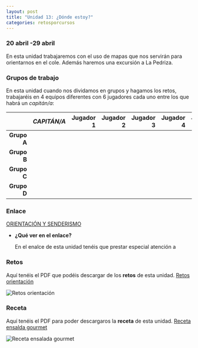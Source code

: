 ```yaml
---
layout: post
title: "Unidad 13: ¿Dónde estoy?"
categories: retosporcursos
---
```


### **20 abril -29 abril**

En esta unidad trabajaremos con el uso de mapas que nos servirán para orientarnos en el cole. Además haremos una excursión a La Pedriza.

### **Grupos de trabajo**

En esta unidad cuando nos dividamos en grupos y hagamos los retos, trabajaréis en 4 equipos diferentes con 6 jugadores cada uno entre los que habrá un *capitán/a*:

|      |*CAPITÁN/A*|Jugador 1|Jugador 2|Jugador 3|Jugador 4|Jugador 5|
|-----:|-----:|-----:|-----:|-----:|----:|----:|
|**Grupo A**|      |      |      |      |     |
|**Grupo B**|      |      |      |      |     |
|**Grupo C**|      |      |      |      |     |
|**Grupo D**|      |      |      |      |     |

### **Enlace**

[ORIENTACIÓN Y SENDERISMO](https://danieledufis.github.io/orientacionysenderismo/orientacionysenderismo)

* **¿Qué ver en el enlace?**

  En el enalce de esta unidad tenéis que prestar especial atención a

### **Retos** 

Aquí tenéis el PDF que podéis descargar de los **retos** de esta unidad.
[Retos orientación](https://danieledufis.github.io/pdfs/Orientaci%C3%B3n-retos-4.pdf)

![Retos orientación](https://danieledufis.github.io/images_text/Cap.f%C3%ADsica-retos-4_page-0001.jpg)

### **Receta**

Aquí tenéis el PDF para poder descargaros la **receta** de esta unidad.
[Receta ensalda gourmet](https://danieledufis.github.io/pdfs/Receta-Ensalada%20Gourmet.pdf)

![Receta ensalada gourmet](https://danieledufis.github.io/images_text/Receta-Ensalada%20Gourmet_page-0001.jpg)



[Orientación]:../../pdfs/Orientaci%C3%B3n-retos-4.pdf
[Ensalada gourmet]:../../pdfs/Receta-Ensalada%20Gourmet.pdf
